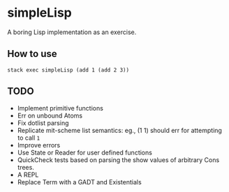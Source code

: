 # simpleLisp

A boring Lisp implementation as an exercise.

## How to use
```
stack exec simpleLisp (add 1 (add 2 3))
````

## TODO
- Implement primitive functions
- Err on unbound Atoms
- Fix dotlist parsing
- Replicate mit-scheme list semantics: eg., (1 1) should err for attempting to call `1`
- Improve errors
- Use State or Reader for user defined functions
- QuickCheck tests based on parsing the show values of arbitrary Cons trees.
- A REPL
- Replace Term with a GADT and Existentials
